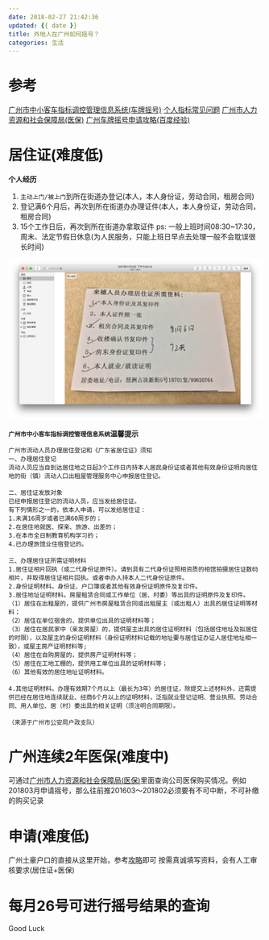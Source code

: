 ```yaml
---
date: 2018-02-27 21:42:36
updated: {{ date }}
title: 外地人在广州如何摇号？
categories: 生活
---
```


# 参考
[广州市中小客车指标调控管理信息系统(车牌摇号)](http://jtzl.gzjt.gov.cn/)
[个人指标常见问题](http://jtzl.gzjt.gov.cn/index/bszn/2015127/1449468542037_1.html)
[广州市人力资源和社会保障局(医保)](http://www.hrssgz.gov.cn/)
[广州车牌摇号申请攻略(百度经验)](https://jingyan.baidu.com/article/6dad5075f2d565a123e36eac.html)



<!--more-->



# 居住证(难度低)
**个人经历**
1. `主动上门/被上门`到所在街道办登记(本人，本人身份证，劳动合同，租房合同)
2. 登记满6个月后，再次到所在街道办办理证件(本人，本人身份证，劳动合同，租房合同)
3. 15个工作日后，再次到所在街道办拿取证件
ps: 一般上班时间08:30~17:30，周末、法定节假日休息(为人民服务，只能上班日早点去处理一般不会耽误很长时间)

![tips](/uploads/posts/other/Snip20180227_1.png)

**`广州市中小客车指标调控管理信息系统`温馨提示**
```
广州市流动人员办理居住登记和《广东省居住证》须知
一、办理居住登记
流动人员应当自到达居住地之日起3个工作日内持本人居民身份证或者其他有效身份证明向居住地的街（镇）流动人口出租屋管理服务中心申报居住登记。

二、居住证发放对象
已经申报居住登记的流动人员，应当发给居住证。
有下列情形之一的，依本人申请，可以发给居住证：
1.未满16周岁或者已满60周岁的；
2.在居住地就医、探亲、旅游、出差的；
3.在本市全日制教育机构学习的；
4.已办理旅馆业住宿登记的。

三、办理居住证所需证明材料
1.居住证相片回执（或二代身份证原件）。请到具有二代身份证照相资质的相馆拍摄居住证数码相片，并取得居住证相片回执。或者申办人持本人二代身份证原件。
2.身份证明材料。身份证、户口簿或者其他有效身份证明原件及复印件。
3.居住地址证明材料。房屋租赁合同或工作单位（居、村委）等出具的证明原件及复印件。
（1）居住在出租屋的，提供广州市房屋租赁合同或出租屋主（或出租人）出具的居住证明等材料；
（2）居住在单位宿舍的，提供单位出具的证明材料等；
（3）居住在居民家中（亲友房屋）的，提供屋主出具的居住证明材料（包括居住地址及拟居住的时限），以及屋主的身份证明材料（身份证明材料记载的地址要与居住证办证人居住地址相一致），或屋主房产证明材料等;
（4）居住在自购房屋的，提供房产证明材料等；
（5）居住在工地工棚的，提供用工单位出具的证明材料等；
（6）其他有效的居住地址证明材料。

4.其他证明材料。办理有效期7个月以上（最长为3年）的居住证，除提交上述材料外，还需提供已经在居住地连续就业、经商6个月以上的证明材料，泛指就业登记证明、营业执照、劳动合同、用人单位、居（村）委出具的相关证明（须注明合同期限）。

（来源于广州市公安局户政支队）
```



# 广州连续2年医保(难度中)
可通过[广州市人力资源和社会保障局(医保)](http://www.hrssgz.gov.cn/)里面查询公司医保购买情况。例如201803月申请摇号，那么往前推201603～201802必须要有不可中断，不可补缴的购买记录



# 申请(难度低)
广州土豪户口的直接从这里开始，参考[攻略](http://jtzl.gzjt.gov.cn/sblcsm/person/index.html)即可
按需真诚填写资料，会有人工审核要求(居住证+医保)



# 每月26号可进行摇号结果的查询

Good Luck
